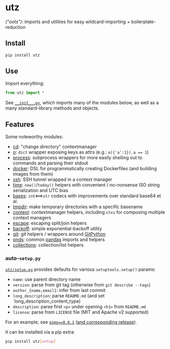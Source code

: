 # utz
*("oots")*: imports and utilities for easy wildcard-importing + boilerplate-reduction

## Install
```bash
pip install utz
```

## Use
Import everything:
```python
from utz import *
```

See [`__init__.py`](utz/__init__.py), which imports many of the modules below, as well as a many standard-library methods and objects.

## Features
Some noteworthy modules:
- [cd](utz/cd.py): "change directory" contextmanager
- [o](utz/o.py): `dict` wrapper exposing keys as attrs (e.g.: `o({'a':1}).a == 1`)
- [process](utz/process.py): subprocess wrappers for more easily shelling out to commands and parsing their stdout
- [docker](docker/): DSL for programmatically creating Dockerfiles (and building images from them)
- [ssh](utz/ssh.py): SSH tunnel wrapped in a context manager
- [time](utz/time.py): `now()`/`today()` helpers with convenient / no-nonsense ISO string serialization and UTC bias
- [bases](utz/bases.py): `int`⟺`str` codecs with improvements over standard base64 et al.
- [tmpdir](utz/tmpdir.py): make temporary directories with a specific basename
- [context](utz/context.py): contextmanager helpers, including `ctxs` for composing multiple context managers
- [escape](utz/escape.py): escaping split/join helpers
- [backoff](utz/backoff.py): simple exponential-backoff utility
- [git](utz/git): git helpers / wrappers around [GitPython](https://gitpython.readthedocs.io/en/stable/)
- [pnds](utz/pnds.py): common [pandas](https://pandas.pydata.org/) imports and helpers
- [collections](utz/collections.py): collection/list helpers

### auto-`setup.py`
[`utz/setup.py`](utz/setup.py) provides defaults for various `setuptools.setup()` params:
- `name`: use parent directory name
- `version`: parse from git tag (otherwise from `git describe --tags`)
- `author_{name,email}`: infer from last commit
- `long_description`: parse `README.md` (and set `long_description_content_type)
- `description`: parse first `<p>` under opening `<h1>` from `README.md`
- `license`: parse from `LICENSE` file (MIT and Apache v2 supported)

For an example, see [`gsmo==0.0.1`](https://github.com/runsascoded/gsmo/blob/v0.0.1/setup.py) ([and corresponding release](https://pypi.org/project/gsmo/)).

It can be installed via a pip extra:
```bash
pip install utz[setup]
``` 
